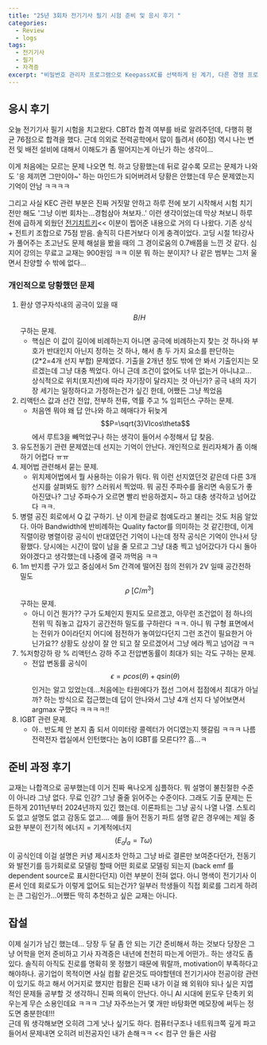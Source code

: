 ```yaml
---
title: "25년 3회차 전기기사 필기 시험 준비 및 응시 후기 "
categories:
  - Review
  - logs
tags:
  - 전기기사
  - 필기
  - 자격증
excerpt: "비밀번호 관리자 프로그램으로 KeepassXC를 선택하게 된 계기, 다른 경쟁 프로그램과 장단점 비교. This post summarize and compare the characteristics of programs and services used to manage security information like passwords. Bitwarden, 1Password, and KeepassXC were compared and evaluated under the codition established by the author."
---
```

## 응시 후기

오늘 전기기사 필기 시험을 치고왔다. CBT라 합격 여부를 바로 알려주던데, 다행히 평균 76점으로 합격을 했다. 근데 의외로 전력공학에서 많이 틀려서 (60점) 역시 나는 변전 및 배전 설비에 대해서 이해도가 좀 떨어지는게 아닌가 하는 생각이...

이게 처음에는 모르는 문제 나오면 헉. 하고 당황했는데 뒤로 갈수록 모르는 문제가 나와도 '응 제끼면 그만이야~' 하는 마인드가 되어버려서 당황은 안했는데 무슨 문제였는지 기억이 안남 ㅋㅋㅋㅋ 

그리고 사실 KEC 관련 부분은 진짜 거짓말 안하고 하루 전에 보기 시작해서 시험 치기 전만 해도 '그냥 이번 회차는...경험삼아 쳐보자..' 이런 생각이었는데 막상 쳐보니 하루 전에 급하게 외웠던 [전기치트키](https://blog.naver.com/elecheat-key/223364540406)<<  이분이 찝어준 내용으로 거의 다 나왔다. 기존 상식 + 전트키 조합으로 75점 받음. 솔직히 다른거보다 이게 충격이었다. 고딩 시절 1타강사가 풀어주는 초고난도 문제 해설을 봤을 때의 그 경이로움의 0.7배쯤을 느낀 것 같다. 심지어 강의는 무료고 교재는 900원임 ㅋㅋ 이분 뭐 하는 분이지? 나 같은 범부는 그저 울면서 찬양할 수 밖에 없다...

### 개인적으로 당황했던 문제

1. 환상 영구자석내의 공극이 있을 때 $$B/H$$ 구하는 문제. 
   - 핵심은 이 값이 길이에 비례하는지 아니면 공극에 비례하는지 찾는 것 하나와 부호가 반대인지 아닌지 정하는 것 하나, 해서 총 두 가지 요소를 판단하는 (2*2=4개 선지 부합) 문제였다. 기출을 2개년 정도 밖에 안 봐서 기출인지는 모르겠는데 그냥 대충 찍었다. 아니 근데 조건이 없어도 너무 없는거 아니냐고... 상식적으로 위치(포지션)에 따라 자기장이 달라지는 것 아닌가? 공극 내의 자기장 세기는 일정하다고 가정하는건가 싶긴 한데, 어쨌든 그냥 찍었음 
2. 리액턴스 값과 선간 전압, 전부하 전류, 역률 주고 % 임피던스 구하는 문제. 
   - 처음엔 뭐야 왜 답 안나와 하고 헤매다가 뒤늦게 $$P=\sqrt{3}VIcos\theta$$ 에서 루트3을 빼먹었구나 하는 생각이 들어서 수정해서 답 찾음.
3. 유도전동기 관련 문제였는데 선지는 기억이 안난다. 개인적으로 원리자체가 좀 이해하기 어렵다 ㅠㅠ
4. 제어법 관련해서 묻는 문제.
   - 위치제어법에서 뭘 사용하는 이유가 뭐다. 뭐 이런 선지였던것 같은데 다른 3개 선지를 살펴봐도 읭?? 스러워서 찍었따. 뭐 공진 주파수를 올리면 속응도가 좋아진댔나? 그냥 주파수가 오르면 빨리 반응하겠지~ 하고 대충 생각하고 넘어갔다 ㅋㅋ.
5. 병렬 공진 회로에서 Q 값 구하기. 난 이게 한글로 첨예도라고 불리는 것도 처음 알았다. 아마 Bandwidth에 반비례하는 Quality factor를 의미하는 것 같긴한데, 이게 직렬이랑 병렬이랑 공식이 반대였던건 기억이 나는데 정작 공식은 기억이 안나서 당황했다. 당시에는 시간이 많이 남을 줄 모르고 그냥 대충 찍고 넘어갔다가 다시 돌아와야겠다고 생각했는데 나중에 결국 까먹음 ㅋㅋ
6. 1m 반지름 구가 있고 중심에서 5m 간격에 떨어진 점의 전위가 2V 일때 공간전하 밀도 $$\rho\ [C/m^3]$$ 구하는 문제.
   - 아니 이건 뭔가?? 구가 도체인지 뭔지도 모르겠고, 아무런 조건없이 점 하나의 전위 띡 줘놓고 갑자기 공간전하 밀도를 구하란다 ㅋㅋ. 아니 뭐 구형 표면에서는 전위가 0이라던지 어디에 점전하가 놓여있다던지 그런 조건이 필요한거 아닌가요?? 상황도 상상이 잘 안 되고 잘 모르겠어서 그냥 에라 찍고 넘어감 ㅋㅋ
7. %저항강하 랑 % 리액턴스 강하 주고 전압변동률이 최대가 되는 각도 구하는 문제.
   - 전압 변동률 공식이 $$\epsilon = pcos(\theta) + qsin(\theta) $$ 인거는 알고 있었는데...처음에는 타원에다가 접선 그어서 접점에서 최대가 아닐까? 하는 방식으로 접근했는데 답이 안나와서 그냥 4개 선지 다 넣어보면서 argmax 구했다 ㅋㅋㅋㅋ!!
8. IGBT 관련 문제.
   - 아.. 반도체 안 본지 좀 되서 이미터랑 콜렉터가 어디였는지 헷갈림 ㅋㅋㅋ 나름 전력전자 랩실에서 인턴했다는 놈이 IGBT를 모른다?? 흠...ㅋ

## 준비 과정 후기

교재는 나합격으로 공부했는데 이거 진짜 욕나오게 심플하다. 뭐 설명이 불친절한 수준이 아니라 그냥 없다. 무료 인강? 그냥 줄줄 읽어주는 수준이다. 그래도 기출 문제는 든든하게 2011년부터 2024년까지 있긴 했는데. 이론파트는 그냥 공식 나열 나열. 스토리도 없고 설명도 없고 감동도 없고.... 
예를 들어 전동기 파트 설명 같은 경우에는 제일 중요한 부분이 전기적 에너지 = 기계적에너지 $$(E_aI_a = T\omega)$$ 이 공식인데 이걸 설명은 커녕 제시조차 안하고 그냥 바로 결론만 보여준다던가, 전동기와 발전기를 등가회로로 모델링 할때 어떤 회로로 모델링 되는지 (back emf 를 dependent source로 표시한다던지) 이런 부분이 전혀 없다. 아니 명색이 전기기사 이론서 인데 회로도가 이렇게 없어도 되는건가? 일부러 학생들이 직접 회로를 그리게 하려는 큰 그림인가...어쨌든 딱히 추천하고 싶은 교재는 아니다. 

## 잡설

이제 실기가 남긴 했는데... 당장 두 달 좀 안 되는 기간 준비해서 하는 것보다 당장은 그냥 어학을 먼저 준비하고 기사 자격증은 내년에 천천히 따는게 어떤가.. 하는 생각도 좀 있다. 솔직히 아직도 진로를 명확히 못 정했기 때문에 뭐랄까, motivation이 부족하다고 해야하나. 공기업이 목적이면 사실 컴활 같은것도 따야할텐데 전기기사야 전공이랑 관련이 있기도 하고 해서 어거지로 했지만 컴활은 진짜 내가 이걸 왜 외워야 되나 싶은 지엽적인 문제들 공부할 것 생각하니 진짜 의욕이 안난다. 아니 AI 시대에 윈도우 단축키 외우는게 무슨 소용인데요 ㅋㅋㅋ 그냥 자주쓰는거 몇 개만 바탕화면 메모장에 써두는 정도면 충분한데!!!  
근데 뭐 생각해보면 오히려 그게 낫나 싶기도 하다. 컴퓨터구조나 네트워크쪽 깊게 파고 들어서 문제내면 오히려 비전공자인 내가 손해ㅋㅋ << 컴구 안 들은 사람